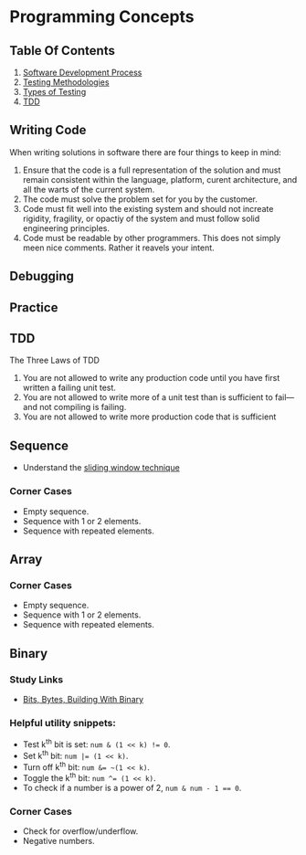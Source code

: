 # Programming Concepts

## Table Of Contents
1. [Software Development Process]()
2. [Testing Methodologies]()
3. [Types of Testing]()
4. [TDD]()

## Writing Code
When writing solutions in software there are four things to keep in mind:
1. Ensure that the code is a full representation of the solution and must remain consistent within the language, platform, curent architecture, and all the warts of the current system.
2. The code must solve the problem set for you by the customer.
3. Code must fit well into the existing system and should not increate rigidity, fragility, or opactiy of the system and must follow solid engineering principles.
4. Code must be readable by other programmers. This does not simply meen nice comments. Rather it reavels your intent.

## Debugging

## Practice

## TDD
The Three Laws of TDD
1. You are not allowed to write any production code until you have first written a failing unit test. 
2. You are not allowed to write more of a unit test than is sufficient to fail—and not compiling is failing. 
3. You are not allowed to write more production code that is sufficient

## Sequence
- Understand the [sliding window technique]()

### Corner Cases
- Empty sequence.
- Sequence with 1 or 2 elements.
- Sequence with repeated elements.

## Array
### Corner Cases
- Empty sequence.
- Sequence with 1 or 2 elements.
- Sequence with repeated elements.

## Binary
### Study Links
- [Bits, Bytes, Building With Binary](https://medium.com/basecs/bits-bytes-building-with-binary-13cb4289aafa)

### Helpful utility snippets:
- Test k<sup>th</sup> bit is set: `num & (1 << k) != 0`.
- Set k<sup>th</sup> bit: `num |= (1 << k)`.
- Turn off k<sup>th</sup> bit: `num &= ~(1 << k)`.
- Toggle the k<sup>th</sup> bit: `num ^= (1 << k)`.
- To check if a number is a power of 2, `num & num - 1 == 0`.

### Corner Cases
- Check for overflow/underflow.
- Negative numbers.


